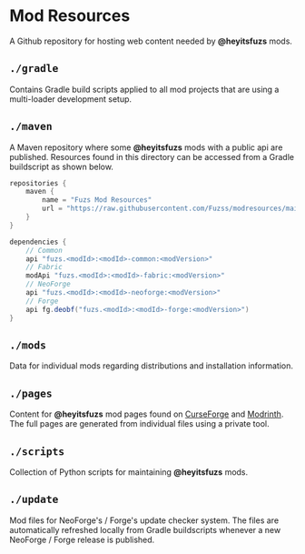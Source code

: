 # Mod Resources
A Github repository for hosting web content needed by **@heyitsfuzs** mods.

## `./gradle`
Contains Gradle build scripts applied to all mod projects that are using a multi-loader development setup.

## `./maven`
A Maven repository where some **@heyitsfuzs** mods with a public api are published. Resources found in this directory can be accessed from a Gradle buildscript as shown below.

```groovy
repositories {
    maven {
        name = "Fuzs Mod Resources"
        url = "https://raw.githubusercontent.com/Fuzss/modresources/main/maven/"
    }
}

dependencies {
    // Common
    api "fuzs.<modId>:<modId>-common:<modVersion>"
    // Fabric
    modApi "fuzs.<modId>:<modId>-fabric:<modVersion>"
    // NeoForge
    api "fuzs.<modId>:<modId>-neoforge:<modVersion>"
    // Forge
    api fg.deobf("fuzs.<modId>:<modId>-forge:<modVersion>")
}
```

## `./mods`
Data for individual mods regarding distributions and installation information.

## `./pages`
Content for **@heyitsfuzs** mod pages found on [CurseForge](https://www.curseforge.com/members/fuzs/projects) and [Modrinth](https://modrinth.com/user/Fuzs). The full pages are generated from individual files using a private tool.

## `./scripts`
Collection of Python scripts for maintaining **@heyitsfuzs** mods.

## `./update`
Mod files for NeoForge's / Forge's update checker system. The files are automatically refreshed locally from Gradle buildscripts whenever a new NeoForge / Forge release is published.
